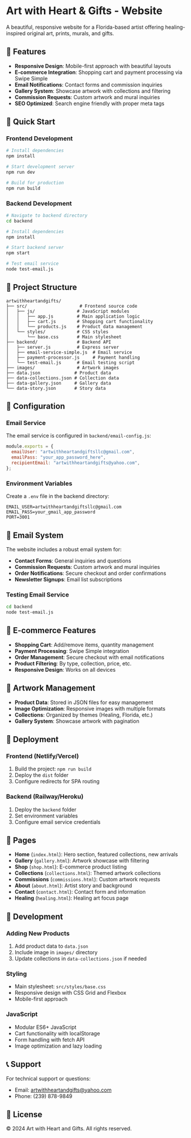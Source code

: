 # Art with Heart & Gifts - Website

A beautiful, responsive website for a Florida-based artist offering healing-inspired original art, prints, murals, and gifts.

## 🎨 Features

- **Responsive Design**: Mobile-first approach with beautiful layouts
- **E-commerce Integration**: Shopping cart and payment processing via Swipe Simple
- **Email Notifications**: Contact forms and commission inquiries
- **Gallery System**: Showcase artwork with collections and filtering
- **Commission Requests**: Custom artwork and mural inquiries
- **SEO Optimized**: Search engine friendly with proper meta tags

## 🚀 Quick Start

### Frontend Development

```bash
# Install dependencies
npm install

# Start development server
npm run dev

# Build for production
npm run build
```

### Backend Development

```bash
# Navigate to backend directory
cd backend

# Install dependencies
npm install

# Start backend server
npm start

# Test email service
node test-email.js
```

## 📁 Project Structure

```
artwithheartandgifts/
├── src/                    # Frontend source code
│   ├── js/                # JavaScript modules
│   │   ├── app.js         # Main application logic
│   │   ├── cart.js        # Shopping cart functionality
│   │   └── products.js    # Product data management
│   └── styles/            # CSS styles
│       └── base.css       # Main stylesheet
├── backend/               # Backend API
│   ├── server.js          # Express server
│   ├── email-service-simple.js  # Email service
│   ├── payment-processor.js     # Payment handling
│   └── test-email.js      # Email testing script
├── images/                # Artwork images
├── data.json             # Product data
├── data-collections.json # Collection data
├── data-gallery.json     # Gallery data
└── data-story.json       # Story data
```

## 🔧 Configuration

### Email Service

The email service is configured in `backend/email-config.js`:

```javascript
module.exports = {
  emailUser: "artwithheartandgiftsllc@gmail.com",
  emailPass: "your_app_password_here",
  recipientEmail: "artwithheartandgifts@yahoo.com",
};
```

### Environment Variables

Create a `.env` file in the backend directory:

```env
EMAIL_USER=artwithheartandgiftsllc@gmail.com
EMAIL_PASS=your_gmail_app_password
PORT=3001
```

## 📧 Email System

The website includes a robust email system for:

- **Contact Forms**: General inquiries and questions
- **Commission Requests**: Custom artwork and mural inquiries
- **Order Notifications**: Secure checkout and order confirmations
- **Newsletter Signups**: Email list subscriptions

### Testing Email Service

```bash
cd backend
node test-email.js
```

## 🛒 E-commerce Features

- **Shopping Cart**: Add/remove items, quantity management
- **Payment Processing**: Swipe Simple integration
- **Order Management**: Secure checkout with email notifications
- **Product Filtering**: By type, collection, price, etc.
- **Responsive Design**: Works on all devices

## 🎨 Artwork Management

- **Product Data**: Stored in JSON files for easy management
- **Image Optimization**: Responsive images with multiple formats
- **Collections**: Organized by themes (Healing, Florida, etc.)
- **Gallery System**: Showcase artwork with pagination

## 🚀 Deployment

### Frontend (Netlify/Vercel)

1. Build the project: `npm run build`
2. Deploy the `dist` folder
3. Configure redirects for SPA routing

### Backend (Railway/Heroku)

1. Deploy the `backend` folder
2. Set environment variables
3. Configure email service credentials

## 📱 Pages

- **Home** (`index.html`): Hero section, featured collections, new arrivals
- **Gallery** (`gallery.html`): Artwork showcase with filtering
- **Shop** (`shop.html`): E-commerce product listing
- **Collections** (`collections.html`): Themed artwork collections
- **Commissions** (`commissions.html`): Custom artwork requests
- **About** (`about.html`): Artist story and background
- **Contact** (`contact.html`): Contact form and information
- **Healing** (`healing.html`): Healing art focus page

## 🔧 Development

### Adding New Products

1. Add product data to `data.json`
2. Include image in `images/` directory
3. Update collections in `data-collections.json` if needed

### Styling

- Main stylesheet: `src/styles/base.css`
- Responsive design with CSS Grid and Flexbox
- Mobile-first approach

### JavaScript

- Modular ES6+ JavaScript
- Cart functionality with localStorage
- Form handling with fetch API
- Image optimization and lazy loading

## 📞 Support

For technical support or questions:

- Email: artwithheartandgifts@yahoo.com
- Phone: (239) 878-9849

## 📄 License

© 2024 Art with Heart and Gifts. All rights reserved.
